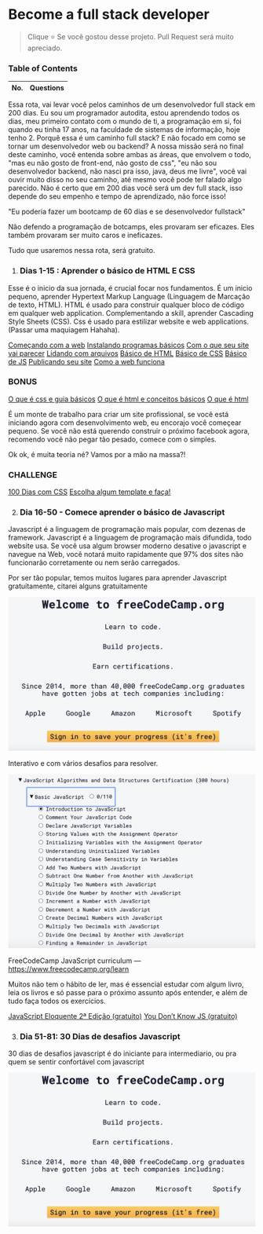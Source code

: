 # Become a full stack developer

> Clique :star: Se você gostou desse projeto. Pull Request será muito apreciado. 


### Table of Contents

| No. | Questions |
|---- | ---------


Essa rota, vai levar você pelos caminhos de um desenvolvedor full stack em 200 dias. Eu sou um programador autodita, estou aprendendo todos os dias, meu primeiro contato com o mundo de ti, a programação em si, foi quando eu tinha 17 anos, na faculdade de sistemas de informação, hoje tenho 2. Porquê essa é um caminho full stack? E não focado em como se tornar um desenvolvedor web ou backend? A nossa missão será no final deste caminho, você entenda sobre ambas as áreas, que envolvem o todo, "mas eu não gosto de front-end, não gosto de css", "eu não sou desenvolvedor backend, não nasci pra isso, java, deus me livre", você vai ouvir muito disso no seu caminho, até mesmo você pode ter falado algo parecido. Não é certo que em 200 dias você será um dev full stack, isso depende do seu empenho e tempo de aprendizado, não force isso!


"Eu poderia fazer um bootcamp de 60 dias e se desenvolvedor fullstack"

Não defendo a programação de botcamps, eles provaram ser eficazes. Eles também provaram ser muito caros e ineficazes.

Tudo que usaremos nessa rota, será gratuito.

1. ### Dias 1-15 : Aprender o básico de HTML E CSS

Esse é o inicio da sua jornada, é crucial focar nos fundamentos. É um inicio pequeno, aprender Hypertext Markup Language (Linguagem de Marcação de texto, HTML). HTML é usado para construir qualquer bloco de código em qualquer web application. Complementando a skill, aprender Cascading Style Sheets (CSS). Css é usado para estilizar website e web applications. (Passar uma maquiagem Hahaha).


[Começando com a web](https://developer.mozilla.org/pt-BR/docs/Aprender/Getting_started_with_the_web "Começando com a web")
[Instalando programas básicos](https://developer.mozilla.org/pt-BR/docs/Aprender/Getting_started_with_the_web/instalando_programas_basicos "Instalando programas básicos")
[Com o que seu site vai parecer](https://developer.mozilla.org/pt-BR/docs/Aprender/Getting_started_with_the_web/com_que_seu_site_vai_parecer, "Com o que seu site vai parecer")
[Lidando com arquivos](https://developer.mozilla.org/pt-BR/docs/Aprender/Getting_started_with_the_web/lidando_com_arquivos, "Lidando com arquivos")
[Básico de HTML](https://developer.mozilla.org/pt-BR/docs/Aprender/Getting_started_with_the_web/HTML_basico, "Básico de HTML")
[Básico de CSS](https://developer.mozilla.org/pt-BR/docs/Aprender/Getting_started_with_the_web/CSS_basico, "Básico de CSS")
[Básico de JS](https://developer.mozilla.org/pt-BR/docs/Aprender/Getting_started_with_the_web/JavaScript_basico, "Básico de Javascript")
[Publicando seu site](https://developer.mozilla.org/pt-BR/docs/Aprender/Getting_started_with_the_web/Publicando_seu_site, "Publicando seu site")
[Como a web funciona](https://developer.mozilla.org/pt-BR/docs/Aprender/Getting_started_with_the_web/Como_a_Web_funciona, "Como a web funciona")


### BONUS 

[O que é css e guia básicos](https://www.hostinger.com.br/tutoriais/o-que-e-css-guia-basico-de-css/#Cursos-sobre-CSS)
[O que é html e conceitos básicos](https://www.hostinger.com.br/tutoriais/o-que-e-html-conceitos-basicos/)
[O que é html](https://www.weblink.com.br/blog/o-que-e-html/)

É um monte de trabalho para criar um site profissional, se você está iniciando agora com desenvolvimento web, eu encorajo você começear pequeno. Se você não está querendo construir o próximo facebook agora, recomendo você não pegar tão pesado, comece com o simples.

Ok ok, é muita teoria né? Vamos por a mão na massa?!

### CHALLENGE 
[100 Dias com CSS](https://100dayscss.com/)
[Escolha algum template e faça!](https://codier.io/)

2. ### Dia 16-50 - Comece aprender o básico de Javascript

Javascript é a linguagem de programação mais popular, com dezenas de framework. Javascript é a linguagem de programação mais difundida, todo website usa. Se você usa algum browser moderno desative o javascript e navegue na Web, você notará muito rapidamente que 97% dos sites não funcionarão corretamente ou nem serão carregados.

Por ser tão popular, temos muitos lugares para aprender Javascript gratuitamente, citarei alguns gratuitamente


![ScreenShot](images/freecodecamp.png)

Interativo e com vários desafios para resolver.

![ScreenShot](images/basic-javascript.png)

FreeCodeCamp JavaScript curriculum — https://www.freecodecamp.org/learn

Muitos não tem o hábito de ler, mas é essencial estudar com algum livro, leia os livros e só passe para o próximo assunto após entender, e além de tudo faça todos os exercícios.

[JavaScript Eloquente 2ª Edição (gratuito)](https://github.com/braziljs/eloquente-javascript)
[You Don’t Know JS (gratuito)](https://github.com/getify/You-Dont-Know-JS)

3. ### Dia 51-81: 30 Dias de desafios Javascript
30 dias de desafios javascript é do iniciante para intermediario, ou pra quem se sentir confortável com javascript


![ScreenShot](images/freecodecamp.png)